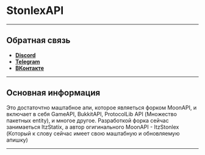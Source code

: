 # StonlexAPI

***
## Обратная связь

* [**Discord**](https://discord.gg/SWZ2cPGnBT)
* [**Telegram**](https://t.me/ItzStatix)
* [**ВКонтакте**](https://vk.com/ItzStatix)


***

## Основная информация
Это достаточтно маштабное апи, которое являеться форком MoonAPI, и включает в себя GameAPI, BukkitAPI, ProtocolLib API (Множество пакетных entity), и многое другое. Разработкой форка сейчас занимаеться ItzStatix, а автор огигинального MoonAPI - ItzStonlex (Который к слову сейчас имеет свою маштабную и обновляемую апишку)

***
